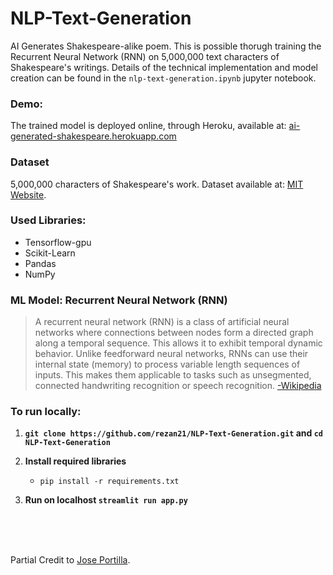 # NLP-Text-Generation
AI Generates Shakespeare-alike poem. This is possible thorugh training the Recurrent Neural Network (RNN) on 5,000,000 text characters of Shakespeare's writings. Details of the technical implementation and model creation can be found in the `nlp-text-generation.ipynb` jupyter notebook.

### Demo:
The trained model is deployed online, through Heroku, available at: [ai-generated-shakespeare.herokuapp.com](https://ai-generated-shakespeare.herokuapp.com/)

### Dataset
5,000,000 characters of Shakespeare's work. Dataset available at:  [MIT Website](https://ocw.mit.edu/ans7870/6/6.006/s08/lecturenotes/files/t8.shakespeare.txt "MIT Dataset").

### Used Libraries:
- Tensorflow-gpu
- Scikit-Learn
- Pandas
- NumPy

### ML Model: Recurrent Neural Network (RNN)
> A recurrent neural network (RNN) is a class of artificial neural networks where connections between nodes form a directed graph along a temporal sequence. This allows it to exhibit temporal dynamic behavior. Unlike feedforward neural networks, RNNs can use their internal state (memory) to process variable length sequences of inputs. This makes them applicable to tasks such as unsegmented, connected handwriting recognition or speech recognition. [-Wikipedia](https://en.wikipedia.org/wiki/Recurrent_neural_network "reference source")

### To run locally:
1. __`git clone https://github.com/rezan21/NLP-Text-Generation.git` and `cd NLP-Text-Generation`__

2. __Install required libraries__
    - `pip install -r requirements.txt`
    
3. __Run on localhost `streamlit run app.py`__

<br />
<br />
<br />

Partial Credit to [Jose Portilla](https://www.linkedin.com/in/jmportilla/).

